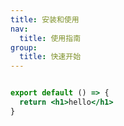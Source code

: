 ```yaml
---
title: 安装和使用
nav: 
  title: 使用指南
group:
  title: 快速开始
---
```


```jsx

export default () => {
  return <h1>hello</h1>
}

```